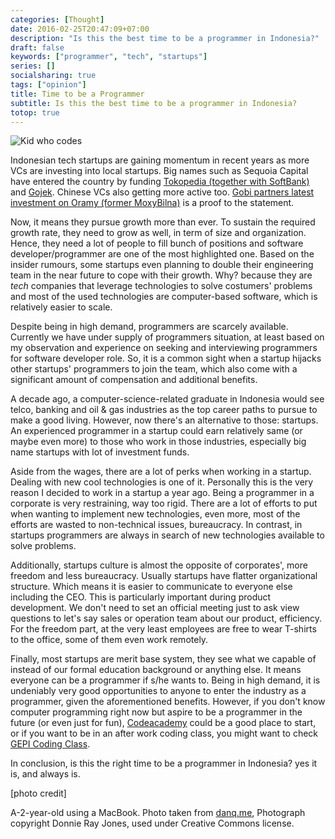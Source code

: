 ```yaml
---
categories: [Thought]
date: 2016-02-25T20:47:09+07:00
description: "Is this the best time to be a programmer in Indonesia?"
draft: false
keywords: ["programmer", "tech", "startups"]
series: []
socialsharing: true
tags: ["opinion"]
title: Time to be a Programmer
subtitle: Is this the best time to be a programmer in Indonesia?
totop: true
---
```

![Kid who codes](/img/kids-code.jpg)

Indonesian tech startups are gaining momentum in recent years as more VCs
are investing into local startups. Big names such as Sequoia Capital have entered the country by funding
[Tokopedia (together with SoftBank)](https://www.techinasia.com/tokopedia-softbank-sequoia-capital-funding-news#!) and
[Gojek](https://www.techinasia.com/indonesia-sequoia-go-jek).
Chinese VCs also getting more
active too. [Gobi partners latest investment on Oramy (former MoxyBilna)](https://www.techinasia.com/moxybilna-raises-15-million-is-now-called-orami)
is a proof to the statement.

Now, it means they pursue growth more than ever. To sustain the required growth
rate, they need to grow as well, in term of size and organization. Hence, they need a lot of people to fill bunch of positions and software
developer/programmer are one
of the most highlighted one. Based on the insider rumours, some startups
even planning to double their engineering team in the near future to cope
with their growth.
Why? because they are _tech_ companies that
leverage technologies to solve costumers' problems and most of the used
technologies are computer-based software, which is relatively easier to scale.

Despite being in high demand, programmers are scarcely available. Currently
we have under supply of programmers situation, at least based on my
observation and experience on seeking and interviewing programmers for
software developer role. So, it is a common sight when a startup hijacks
other startups' programmers to join the team, which also come with a
significant amount of compensation and additional benefits.

A decade ago, a computer-science-related graduate in Indonesia
would see telco,
banking and oil & gas industries as the top career paths to pursue to make
a good living. However, now there's an alternative to those: startups.
An experienced programmer in a startup could earn relatively same
(or maybe even more) to those who work in those industries, especially
big name startups with lot of investment funds.

Aside from the wages, there are a lot of perks when working in a startup.
Dealing with new cool technologies is one of it. Personally this is the
very reason I decided to work in a startup a year ago. Being a programmer
in a corporate is very restraining, way too rigid. There are a lot of
efforts to put when wanting to implement new technologies, even more, most of the efforts are wasted to non-technical issues, bureaucracy. In contrast,
in startups programmers are always in search of new technologies available
to solve problems.

Additionally, startups culture is almost the opposite of corporates',
more freedom and less bureaucracy. Usually startups have flatter
organizational structure. Which means it is easier to communicate to everyone
else including the CEO. This is particularly important during product development.
We don't need to set an official meeting just to ask view questions to let's say sales or operation team about our product, efficiency. For the freedom part, at the very least employees are
free to wear T-shirts to the office, some of them even work remotely.

Finally, most startups are merit base system, they see what we capable of instead of our formal education background or anything else. It means
everyone can be a programmer if s/he wants to. Being in high demand, it
is undeniably very good opportunities to anyone to enter the industry
as a programmer, given the aforementioned benefits. However, if you don't know computer programming right now but aspire to be a
programmer in the future (or even just for fun), [Codeacademy](https://www.codecademy.com/) could be a
good place to start, or if you want to be in an after work coding
class, you might want to check [GEPI Coding Class](http://www.gepi.co/coding-class).

In conclusion, is this the right time to be a programmer in Indonesia?
yes it is, and always is.

[photo credit]

A-2-year-old using a MacBook. Photo taken from [danq.me](https://danq.me/2014/09/28/kids-code/), Photograph copyright
Donnie Ray Jones, used under Creative Commons license.
